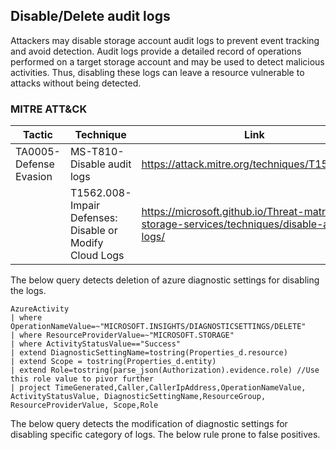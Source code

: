 ## Disable/Delete audit logs
Attackers may disable storage account audit logs to prevent event tracking and avoid detection. Audit logs provide a detailed record of operations performed on a target storage account and may be used to detect malicious activities. Thus, disabling these logs can leave a resource vulnerable to attacks without being detected.  
### MITRE ATT&CK
| Tactic | Technique | Link    |
| ---  | --- | --- |
| TA0005-Defense Evasion | MS-T810-Disable audit logs | https://attack.mitre.org/techniques/T1562/008/  
|| T1562.008-Impair Defenses: Disable or Modify Cloud Logs| https://microsoft.github.io/Threat-matrix-for-storage-services/techniques/disable-audit-logs/|

The below query detects deletion of azure diagnostic settings for disabling the logs.
```
AzureActivity
| where OperationNameValue=~"MICROSOFT.INSIGHTS/DIAGNOSTICSETTINGS/DELETE"
| where ResourceProviderValue=~"MICROSOFT.STORAGE"
| where ActivityStatusValue=="Success"
| extend DiagnosticSettingName=tostring(Properties_d.resource)
| extend Scope = tostring(Properties_d.entity)
| extend Role=tostring(parse_json(Authorization).evidence.role) //Use this role value to pivor further
| project TimeGenerated,Caller,CallerIpAddress,OperationNameValue, ActivityStatusValue, DiagnosticSettingName,ResourceGroup, ResourceProviderValue, Scope,Role

```
The below query detects the modification of diagnostic settings for disabling specific category of logs. The below rule prone to false positives.

